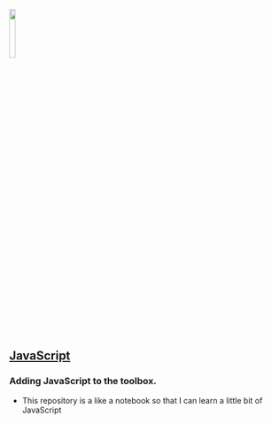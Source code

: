 <img src="https://encrypted-tbn0.gstatic.com/images?q=tbn:ANd9GcRHQlwCKHTYk8vA9ZDDzmK1lwKYgj5ivzcYEQ&usqp=CAU" width=15%/>

## [JavaScript](https://www.javascript.com)

### Adding JavaScript to the toolbox.

- This repository is a like a notebook so that I can learn a little bit of JavaScript
